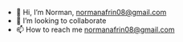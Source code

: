 - 👋 Hi, I’m Norman, normanafrin08@gmail.com
- 💞️ I’m looking to collaborate
- 📫 How to reach me normanafrin08@gmail.com
